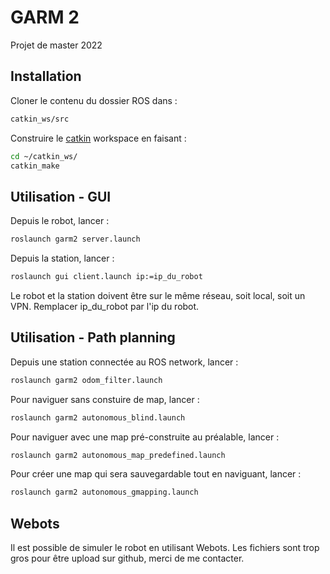 # GARM 2

Projet de master 2022

## Installation

Cloner le contenu du dossier ROS dans :

```bash
catkin_ws/src
```

Construire le [catkin](http://wiki.ros.org/catkin/Tutorials/create_a_workspace) workspace en faisant :

```bash
cd ~/catkin_ws/
catkin_make
```

## Utilisation - GUI

Depuis le robot, lancer :

```bash
roslaunch garm2 server.launch
```

Depuis la station, lancer :

```bash
roslaunch gui client.launch ip:=ip_du_robot
```

Le robot et la station doivent être sur le même réseau, soit local, soit un VPN. Remplacer ip_du_robot par l'ip du robot.


## Utilisation - Path planning

Depuis une station connectée au ROS network, lancer :

```bash
roslaunch garm2 odom_filter.launch
```

Pour naviguer sans constuire de map, lancer :

```bash
roslaunch garm2 autonomous_blind.launch
```

Pour naviguer avec une map pré-construite au préalable, lancer :

```bash
roslaunch garm2 autonomous_map_predefined.launch
```

Pour créer une map qui sera sauvegardable tout en naviguant, lancer :

```bash
roslaunch garm2 autonomous_gmapping.launch
```

## Webots

Il est possible de simuler le robot en utilisant Webots. Les fichiers sont trop gros pour être upload sur github, merci de me contacter.

